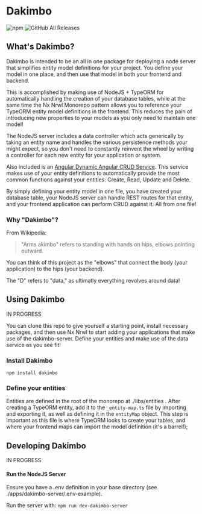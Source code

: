 # Dakimbo

![npm](https://img.shields.io/npm/v/dakimbo) 
![GitHub All Releases](https://img.shields.io/github/downloads/PaddingtonTheBear/dakimbo/total)

## What's Dakimbo?
Dakimbo is intended to be an all in one package for deploying a node server that simplifies entity model definitions for your project. You define your model in one place, and then use that model in both your frontend and backend. 

This is accomplished by making use of NodeJS + TypeORM for automatically handling the creation of your database tables, while at the same time the Nx Nrwl Monorepo pattern allows you to reference your TypeORM entity model definitions in the frontend. This reduces the pain of introducing new properties to your models as you only need to maintain one model!

The NodeJS server includes a data controller which acts generically by taking an entity name and handles the various persistence methods your might expect, so you don't need to constantly reinvent the wheel by writing a controller for each new entity for your application or system.

Also included is an [Angular Dynamic Angular CRUD Service](https://medium.com/@jeffgilliland/creating-a-dynamic-crud-service-in-angular-992229c9be56). This service makes use of your entity definitions to automatically provide the most common functions against your entities: Create, Read, Update and Delete. 

By simply defining your entity model in one file, you have created your database table, your NodeJS server can handle REST routes for that entity, and your frontend application can perform CRUD against it. All from one file!

### Why "Dakimbo"?
From Wikipedia: 

> "Arms akimbo" refers to standing with hands on hips, elbows pointing outward.

You can think of this project as the "elbows" that connect the body (your application) to the hips (your backend). 

The "D" refers to "data," as ultimatly everything revolves around data!

## Using Dakimbo
IN PROGRESS

You can clone this repo  to give yourself a starting point, install necessary packages, and then use Nx Nrwl to start adding your applications that make use of the dakimbo-server. Define your entities and make use of the data service as you see fit!

### Install Dakimbo
```npm install dakimbo```

### Define your entities
Entities are defined in the root of the monorepo at ./libs/entities . After creating a TypeORM entity, add it to the ```_entity-map.ts``` file by importing and exporting it, as well as defining it in the ```entityMap``` object. This step is important as this file is where TypeORM looks to create your tables, and where your frontend maps can import the model definition (it's a barrel!);

## Developing Dakimbo
IN PROGRESS

#### Run the NodeJS Server
Ensure you have a .env definition in your base directory (see ./apps/dakimbo-server/.env-example).

Run the server with: ```npm run dev-dakimbo-server```
